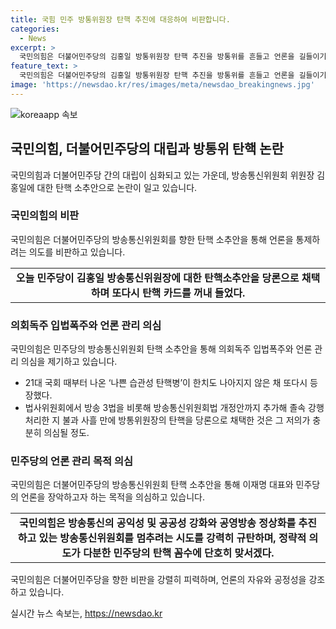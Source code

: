 ```yaml
---
title: 국힘 민주 방통위원장 탄핵 추진에 대응하여 비판합니다.
categories:
  - News
excerpt: >
  국민의힘은 더불어민주당의 김홍일 방통위원장 탄핵 추진을 방통위를 흔들고 언론을 길들이기 위한 검은 의도로 비판하며, 탄핵을 민주당의 정략적 의도로 퇴짜를 주겠다고 밝혔습니다. 곽규택 수석대변인은 국민의힘은 방송통신의 공익성 강화를 추진 중인데 민주당의 탄핵 꼼수를 강력히 규탄하고 맞서겠다고 강조했습니다. 해당 소식은 계획된 민주당의 의도와 궁극적 목적을 의심케 하고 있습니다.
feature_text: >
  국민의힘은 더불어민주당의 김홍일 방통위원장 탄핵 추진을 방통위를 흔들고 언론을 길들이기 위한 검은 의도로 비판하며, 탄핵을 민주당의 정략적 의도로 퇴짜를 주겠다고 밝혔습니다. 곽규택 수석대변인은 국민의힘은 방송통신의 공익성 강화를 추진 중인데 민주당의 탄핵 꼼수를 강력히 규탄하고 맞서겠다고 강조했습니다. 해당 소식은 계획된 민주당의 의도와 궁극적 목적을 의심케 하고 있습니다.
image: 'https://newsdao.kr/res/images/meta/newsdao_breakingnews.jpg'
---
```


<p><img src="https://newsdao.kr/res/images/meta/newsdao_breakingnews.jpg" alt="koreaapp 속보" /></p>

<h2 data-ke-size="size26">국민의힘, 더불어민주당의 대립과 방통위 탄핵 논란</h2>

<p data-ke-size="size16">국민의힘과 더불어민주당 간의 대립이 심화되고 있는 가운데, 방송통신위원회 위원장 김홍일에 대한 탄핵 소추안으로 논란이 일고 있습니다.</p>

<h3>국민의힘의 비판</h3>

<p data-ke-size="size16">국민의힘은 더불어민주당의 방송통신위원회를 향한 탄핵 소추안을 통해 언론을 통제하려는 의도를 비판하고 있습니다.</p>

<table>
    <tr>
        <td style="text-align: center; height: 17px;"><b>오늘 민주당이 김홍일 방송통신위원장에 대한 탄핵소추안을 당론으로 채택하며 또다시 탄핵 카드를 꺼내 들었다.</b></td>
    </tr>
</table>

<h3>의회독주 입법폭주와 언론 관리 의심</h3>

<p data-ke-size="size16">국민의힘은 민주당의 방송통신위원회 탄핵 소추안을 통해 의회독주 입법폭주와 언론 관리 의심을 제기하고 있습니다.</p>

<ul>
    <li>21대 국회 때부터 나온 ‘나쁜 습관성 탄핵병’이 한치도 나아지지 않은 채 또다시 등장했다.</li>
    <li>법사위원회에서 방송 3법을 비롯해 방송통신위원회법 개정안까지 추가해 졸속 강행 처리한 지 불과 사흘 만에 방통위원장의 탄핵을 당론으로 채택한 것은 그 저의가 충분히 의심될 정도.</li>
</ul>

<h3>민주당의 언론 관리 목적 의심</h3>

<p data-ke-size="size16">국민의힘은 더불어민주당의 방송통신위원회 탄핵 소추안을 통해 이재명 대표와 민주당의 언론을 장악하고자 하는 목적을 의심하고 있습니다.</p>

<table>
    <tr>
        <td style="text-align: center; height: 17px;"><b>국민의힘은 방송통신의 공익성 및 공공성 강화와 공영방송 정상화를 추진하고 있는 방송통신위원회를 멈추려는 시도를 강력히 규탄하며, 정략적 의도가 다분한 민주당의 탄핵 꼼수에 단호히 맞서겠다.</b></td>
    </tr>
</table>

<p data-ke-size="size16">국민의힘은 더불어민주당을 향한 비판을 강렬히 피력하며, 언론의 자유와 공정성을 강조하고 있습니다.</p>
실시간 뉴스 속보는, <a href="https://newsdao.kr" rel="dofollow">https://newsdao.kr</a>



